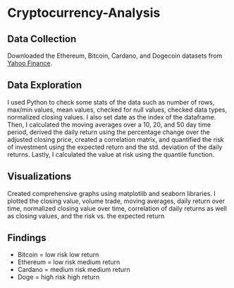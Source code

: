 # Cryptocurrency-Analysis

## Data Collection
Downloaded the Ethereum, Bitcoin, Cardano, and Dogecoin datasets from [Yahoo Finance]( https://finance.yahoo.com/cryptocurrencies/?guccounter=1&guce_referrer=aHR0cHM6Ly93d3cuZ29vZ2xlLmNvbS8&guce_referrer_sig=AQAAADRBJKG_tdcNwG2RPsqHsSf4m557DrcowNHzCFWNSf_hN__9A3mlZvWdC71hfRSjpX4aLZLkQvWc3lcBEEigtTylwESvvFLq5WYby7wbtbk2uhPKqwo_cplRAWpjPjd1qKrwLJSgNNGmTmMXCyskZvLi_MAshqBc4r17Y7cvpGDA). 
## Data Exploration
I used Python to check some stats of the data such as number of rows, max/min values, mean values, checked for null values, checked data types, normalized closing values. I also set date as the index of the dataframe. Then, I calculated the moving averages over a 10, 20, and 50 day time period, derived the daily return using the percentage change over the adjusted closing price, created a correlation matrix, and quantified the risk of investment using the expected return and the std. deviation of the daily returns. Lastly, I calculated the value at risk using the quantile function.
## Visualizations
Created comprehensive graphs using matplotlib and seaborn libraries. I plotted the closing value, volume trade, moving averages, daily return over time, normalized closing value over time, correlation of daily returns as well as closing values, and the risk vs. the expected return 
## Findings 
* Bitcoin = low risk low return
* Ethereum = low risk medium return
* Cardano = medium risk medium return
* Doge = high risk high return







